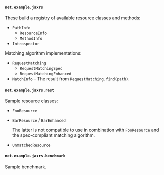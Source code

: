 #### `net.example.jaxrs`

These build a registry of available resource classes and methods:

-   `PathInfo`
    -   `ResourceInfo`
    -   `MethodInfo`
-   `Introspector`

Matching algorithm implementations:

-   `RequestMatching`
    -   `RequestMatchingSpec`
    -   `RequestMatchingEnhanced`
-   `MatchInfo` –  The result from `RequestMatching.find(path)`.


#### `net.example.jaxrs.rest`

Sample resource classes:

-   `FooResource`
-   `BarResource` / `BarEnhanced`
    
    The latter is not compatible to use in combination with `FooResource` and
    the spec-compliant matching algorithm.
    
-   `UnmatchedResource`


#### `net.example.jaxrs.benchmark`

Sample benchmark.
